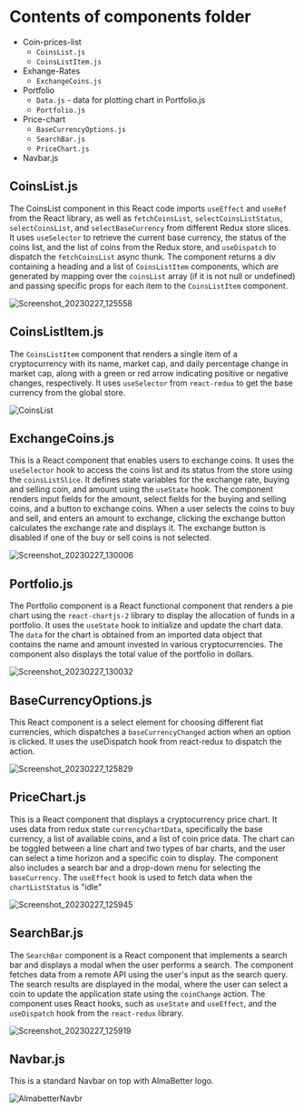 # Contents of components folder
- Coin-prices-list
    - `CoinsList.js`
    - `CoinsListItem.js`
- Exhange-Rates
    - `ExchangeCoins.js`
- Portfolio
    - `Data.js` - data for plotting chart in Portfolio.js 
    - `Portfolio.js`
- Price-chart
    - `BaseCurrencyOptions.js`
    - `SearchBar.js`
    - `PriceChart.js`
 - Navbar.js 

## CoinsList.js
The CoinsList component in this React code imports `useEffect` and `useRef` from the React library, as well as `fetchCoinsList`, `selectCoinsListStatus`, `selectCoinsList`, and `selectBaseCurrency` from different Redux store slices. It uses `useSelector` to retrieve the current base currency, the status of the coins list, and the list of coins from the Redux store, and `useDispatch` to dispatch the `fetchCoinsList` async thunk.
The component returns a div containing a heading and a list of `CoinsListItem` components, which are generated by mapping over the `coinsList` array (if it is not null or undefined) and passing specific props for each item to the `CoinsListItem` component.
  
  ![Screenshot_20230227_125558](https://user-images.githubusercontent.com/106004070/222216072-d2379d02-693b-40fb-b18c-c114c3d983b0.png)

  
## CoinsListItem.js
The `CoinsListItem` component that renders a single item of a cryptocurrency with its name, market cap, and daily percentage change in market cap, along with a green or red arrow indicating positive or negative changes, respectively. It uses `useSelector` from `react-redux` to get the base currency from the global store.
  
  ![CoinsList](https://user-images.githubusercontent.com/106004070/222216194-873fd2a3-2bd1-4306-8564-bd38e41dfea8.png)

  
## ExchangeCoins.js
This is a React component that enables users to exchange coins. It uses the `useSelector` hook to access the coins list and its status from the store using the `coinsListSlice`. It defines state variables for the exchange rate, buying and selling coin, and amount using the `useState` hook. The component renders input fields for the amount, select fields for the buying and selling coins, and a button to exchange coins. When a user selects the coins to buy and sell, and enters an amount to exchange, clicking the exchange button calculates the exchange rate and displays it. The exchange button is disabled if one of the buy or sell coins is not selected.
  
  ![Screenshot_20230227_130006](https://user-images.githubusercontent.com/106004070/222216403-b19e17ee-4716-434d-aa69-33015fae9084.png)

  
## Portfolio.js
The Portfolio component is a React functional component that renders a pie chart using the `react-chartjs-2` library to display the allocation of funds in a portfolio. 
It uses the `useState` hook to initialize and update the chart data. The `data` for the chart is obtained from an imported data object that contains the name and amount invested in various cryptocurrencies. The component also displays the total value of the portfolio in dollars.
 
 ![Screenshot_20230227_130032](https://user-images.githubusercontent.com/106004070/222216434-6403cfec-3698-40fb-8097-b6987239a4b4.png)

 
## BaseCurrencyOptions.js
This React component is a select element for choosing different fiat currencies, which dispatches a `baseCurrencyChanged` action when an option is clicked. It uses the useDispatch hook from react-redux to dispatch the action.
 
 ![Screenshot_20230227_125829](https://user-images.githubusercontent.com/106004070/222216462-eddaa3c6-0110-46a7-b037-1879b5fe6b9a.png)

  
## PriceChart.js
This is a React component that displays a cryptocurrency price chart. It uses data from redux state `currencyChartData`, specifically the base currency, a list of available coins, and a list of coin price data. The chart can be toggled between a line chart and two types of bar charts, and the user can select a time horizon and a specific coin to display. The component also includes a search bar and a drop-down menu for selecting the `baseCurrency`. The `useEffect` hook is used to fetch data when the `chartListStatus` is "idle"

  ![Screenshot_20230227_125945](https://user-images.githubusercontent.com/106004070/222216705-9f4e3c0f-1b7f-4926-bb33-ff290fde30f3.png)

  
## SearchBar.js
The `SearchBar` component is a React component that implements a search bar and displays a modal when the user performs a search. The component fetches data from a remote API using the user's input as the search query. The search results are displayed in the modal, where the user can select a coin to update the application state using the `coinChange` action. The component uses React hooks, such as `useState` and `useEffect`, and the `useDispatch` hook from the `react-redux` library.

  ![Screenshot_20230227_125919](https://user-images.githubusercontent.com/106004070/222216738-9e0113b7-817f-485d-8ce1-9f50fbee0e2f.png)

  
## Navbar.js
This is a standard Navbar on top with AlmaBetter logo. 
  
  ![AlmabetterNavbr](https://user-images.githubusercontent.com/106004070/222405015-9ff23614-3026-455a-9f08-fbbb2624ee67.png)


  
